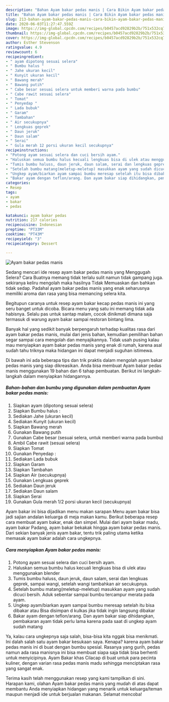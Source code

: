 ```yaml
---
description: "Bahan Ayam bakar pedas manis | Cara Bikin Ayam bakar pedas manis Yang Lezat"
title: "Bahan Ayam bakar pedas manis | Cara Bikin Ayam bakar pedas manis Yang Lezat"
slug: 213-bahan-ayam-bakar-pedas-manis-cara-bikin-ayam-bakar-pedas-manis-yang-lezat
date: 2020-06-03T11:27:47.559Z
image: https://img-global.cpcdn.com/recipes/b0457acd92829b2b/751x532cq70/ayam-bakar-pedas-manis-foto-resep-utama.jpg
thumbnail: https://img-global.cpcdn.com/recipes/b0457acd92829b2b/751x532cq70/ayam-bakar-pedas-manis-foto-resep-utama.jpg
cover: https://img-global.cpcdn.com/recipes/b0457acd92829b2b/751x532cq70/ayam-bakar-pedas-manis-foto-resep-utama.jpg
author: Esther Stevenson
ratingvalue: 4.9
reviewcount: 6
recipeingredient:
- " ayam dipotong sesuai selera"
- " Bumbu halus "
- " Jahe ukuran kecil"
- " Kunyit ukuran kecil"
- " Bawang merah"
- " Bawang putih"
- " Cabe besar sesuai selera untuk memberi warna pada bumbu"
- " Cabe rawit sesuai selera"
- " Tomat"
- " Penyedap "
- " Lada bubuk"
- " Garam"
- " Tambahan"
- " Air secukupnya"
- " Lengkuas geprek"
- " Daun jeruk"
- " Daun salam"
- " Serai"
- " Gula merah 12 porsi ukuran kecil secukupnya"
recipeinstructions:
- "Potong ayam sesuai selera dan cuci bersih ayam."
- "Haluskan semua bumbu halus kecuali lengkuas bisa di ulek atau menggunakan blender"
- "Tumis bumbu haluss, daun jeruk, daun salam, serai dan lengkuas geprek, sampai wangi, setelah wangi tambahkan air secukupnya."
- "Setelah bumbu matang(meletup-meletup) masukkan ayam yang sudah dicuci bersih. Aduk sebentar sampai bumbu tercampur merata pada ayam."
- "Ungkep ayam/biarkan ayam sampai bumbu meresap setelah itu bisa dibakar atau Bisa disimpan d kulkas jika tidak ingin langsung dibakar"
- "Bakar ayam dengan teflon/arang. Dan ayam bakar siap dihidangkan, pembakaran ayam tidak perlu lama karena pada saat di ungkep ayam sudah matang"
categories:
- Resep
tags:
- ayam
- bakar
- pedas

katakunci: ayam bakar pedas 
nutrition: 217 calories
recipecuisine: Indonesian
preptime: "PT33M"
cooktime: "PT43M"
recipeyield: "3"
recipecategory: Dessert

---
```



![Ayam bakar pedas manis](https://img-global.cpcdn.com/recipes/b0457acd92829b2b/751x532cq70/ayam-bakar-pedas-manis-foto-resep-utama.jpg)

Sedang mencari ide resep ayam bakar pedas manis yang Menggugah Selera? Cara Buatnya memang tidak terlalu sulit namun tidak gampang juga. sekiranya keliru mengolah maka hasilnya Tidak Memuaskan dan bahkan tidak sedap. Padahal ayam bakar pedas manis yang enak seharusnya memiliki aroma dan rasa yang bisa memancing selera kita.

Begitupun caranya untuk resep ayam bakar kecap pedas manis ini yang seru banget untuk dicoba. Bicara menu yang satu ini memang tidak ada habisnya. Selalu pas untuk santap malam, cocok dinikmati dimana saja termasuk di warung ayam bakar sampai restoran bintang lima.

Banyak hal yang sedikit banyak berpengaruh terhadap kualitas rasa dari ayam bakar pedas manis, mulai dari jenis bahan, kemudian pemilihan bahan segar sampai cara mengolah dan menyajikannya. Tidak usah pusing kalau mau menyiapkan ayam bakar pedas manis yang enak di rumah, karena asal sudah tahu triknya maka hidangan ini dapat menjadi suguhan istimewa.


Di bawah ini ada beberapa tips dan trik praktis dalam mengolah ayam bakar pedas manis yang siap dikreasikan. Anda bisa membuat Ayam bakar pedas manis menggunakan 19 bahan dan 6 tahap pembuatan. Berikut ini langkah-langkah dalam menyiapkan hidangannya.

<!--inarticleads1-->

##### Bahan-bahan dan bumbu yang digunakan dalam pembuatan Ayam bakar pedas manis:

1. Siapkan  ayam (dipotong sesuai selera)
1. Siapkan  Bumbu halus :
1. Sediakan  Jahe (ukuran kecil)
1. Sediakan  Kunyit (ukuran kecil)
1. Siapkan  Bawang merah
1. Gunakan  Bawang putih
1. Gunakan  Cabe besar (sesuai selera, untuk memberi warna pada bumbu)
1. Ambil  Cabe rawit (sesuai selera)
1. Siapkan  Tomat
1. Gunakan  Penyedap :
1. Sediakan  Lada bubuk
1. Siapkan  Garam
1. Siapkan  Tambahan
1. Siapkan  Air (secukupnya)
1. Gunakan  Lengkuas geprek
1. Sediakan  Daun jeruk
1. Sediakan  Daun salam
1. Siapkan  Serai
1. Gunakan  Gula merah 1/2 porsi ukuran kecil (secukupnya)


Ayam bakar ini bisa dijadikan menu makan sarapan Menu ayam bakar bisa jadi sajian andalan keluarga di meja makan kamu. Berikut beberapa resep cara membuat ayam bakar, enak dan simpel. Mulai dari ayam bakar madu, ayam bakar Padang, ayam bakar bekakak hingga ayam bakar pedas manis. Dari sekian banyak jenis ayam bakar, tentu trik paling utama ketika memasak ayam bakar adalah cara ungkepnya. 

<!--inarticleads2-->

##### Cara menyiapkan Ayam bakar pedas manis:

1. Potong ayam sesuai selera dan cuci bersih ayam.
1. Haluskan semua bumbu halus kecuali lengkuas bisa di ulek atau menggunakan blender
1. Tumis bumbu haluss, daun jeruk, daun salam, serai dan lengkuas geprek, sampai wangi, setelah wangi tambahkan air secukupnya.
1. Setelah bumbu matang(meletup-meletup) masukkan ayam yang sudah dicuci bersih. Aduk sebentar sampai bumbu tercampur merata pada ayam.
1. Ungkep ayam/biarkan ayam sampai bumbu meresap setelah itu bisa dibakar atau Bisa disimpan d kulkas jika tidak ingin langsung dibakar
1. Bakar ayam dengan teflon/arang. Dan ayam bakar siap dihidangkan, pembakaran ayam tidak perlu lama karena pada saat di ungkep ayam sudah matang


Ya, kalau cara ungkepnya saja salah, bisa-bisa kita nggak bisa menikmati. Ini dalah salah satu ayam bakar kesukaan saya. Kenapa? karena ayam bakar pedas manis ini di buat dengan bumbu spesial. Rasanya yang gurih, pedas namun ada rasa manisnya ini bisa membuat siapa saja tidak bisa berhenti untuk menyicipinya. Ayam Bakar khas Cilacap di buat untuk para pecinta kuliner, dengan varian rasa pedas manis madu sehingga menciptakan rasa yang sangat enak. 

Terima kasih telah menggunakan resep yang kami tampilkan di sini. Harapan kami, olahan Ayam bakar pedas manis yang mudah di atas dapat membantu Anda menyiapkan hidangan yang menarik untuk keluarga/teman maupun menjadi ide untuk berjualan makanan. Selamat mencoba!

